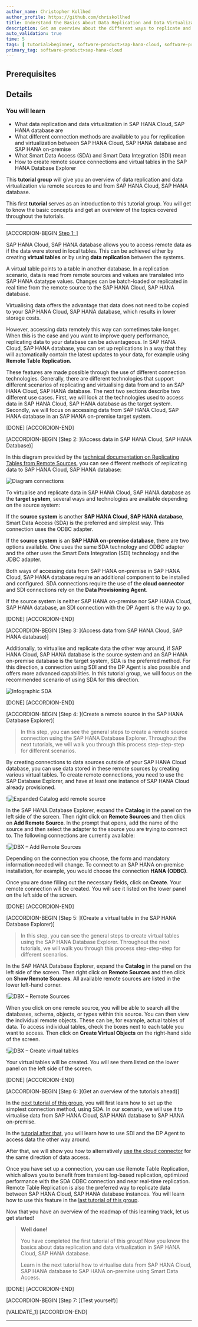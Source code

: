 ```yaml
---
author_name: Christopher Kollhed
author_profile: https://github.com/chriskollhed
title: Understand the Basics About Data Replication and Data Virtualization
description: Get an overview about the different ways to replicate and virtualize data from different sources to SAP HANA Cloud, SAP HANA database and vice-versa.
auto_validation: true
time: 5
tags: [ tutorial>beginner, software-product>sap-hana-cloud, software-product-function>sap-hana-cloud\,-sap-hana-database, software-product>sap-hana]
primary_tag: software-product>sap-hana-cloud
---
```


## Prerequisites


## Details
### You will learn
- What data replication and data virtualization in SAP HANA Cloud, SAP HANA database are
- What different connection methods are available to you for replication and virtualization between SAP HANA Cloud, SAP HANA database and SAP HANA on-premise
- What Smart Data Access (SDA) and Smart Data Integration (SDI) mean
- How to create remote source connections and virtual tables in the SAP HANA Database Explorer


This **tutorial group** will give you an overview of data replication and data virtualization via remote sources to and from SAP HANA Cloud, SAP HANA database.

This first **tutorial** serves as an introduction to this tutorial group. You will get to know the basic concepts and get an overview of the topics covered throughout the tutorials.


---

[ACCORDION-BEGIN [Step 1: ](Introduction)]

SAP HANA Cloud, SAP HANA database allows you to access remote data as if the data were stored in local tables. This can be achieved either by creating **virtual tables** or by using **data replication** between the systems.

A virtual table points to a table in another database. In a replication scenario, data is read from remote sources and values are translated into SAP HANA datatype values. Changes can be batch-loaded or replicated in real time from the remote source to the SAP HANA Cloud, SAP HANA database.

Virtualising data offers the advantage that data does not need to be copied to your SAP HANA Cloud, SAP HANA database, which results in lower storage costs.

However, accessing data remotely this way can sometimes take longer. When this is the case and you want to improve query performance, replicating data to your database can be advantageous. In SAP HANA Cloud, SAP HANA database, you can set up replications in a way that they will automatically contain the latest updates to your data, for example using **Remote Table Replication**.

These features are made possible through the use of different connection technologies.
Generally, there are different technologies that support different scenarios of replicating and virtualising data from and to an SAP HANA Cloud, SAP HANA database. The next two sections describe two different use cases. First, we will look at the technologies used to access data in SAP HANA Cloud, SAP HANA database as the target system. Secondly, we will focus on accessing data from SAP HANA Cloud, SAP HANA database in an SAP HANA on-premise target system.



[DONE]
[ACCORDION-END]

[ACCORDION-BEGIN [Step 2: ](Access data in SAP HANA Cloud, SAP HANA Database)]

In this diagram provided by the [technical documentation on Replicating Tables from Remote Sources](https://help.sap.com/viewer/3a6f321771a74066b521198559165ce9/LATEST/en-US/2937dc0404e04f91be3aff16ebd7acaa.html), you can see different methods of replicating data to SAP HANA Cloud, SAP HANA database:

![Diagram connections](ss-01-diagram-connections.png)

To virtualise and replicate data in SAP HANA Cloud, SAP HANA database as the **target system**, several ways and technologies are available depending on the source system:

If the **source system** is another **SAP HANA Cloud, SAP HANA database**, Smart Data Access (SDA) is the preferred and simplest way. This connection uses the ODBC adapter.

If the **source system** is an **SAP HANA on-premise database**, there are two options available. One uses the same SDA technology and ODBC adapter and the other uses the Smart Data Integration (SDI) technology and the JDBC adapter.

Both ways of accessing data from SAP HANA on-premise in SAP HANA Cloud, SAP HANA database require an additional component to be installed and configured. SDA connections require the use of the **cloud connector** and SDI connections rely on the **Data Provisioning Agent**.

If the source system is neither SAP HANA on-premise nor SAP HANA Cloud, SAP HANA database, an SDI connection with the DP Agent is the way to go.



[DONE]
[ACCORDION-END]


[ACCORDION-BEGIN [Step 3: ](Access data from SAP HANA Cloud, SAP HANA database)]

Additionally, to virtualise and replicate data the other way around, if SAP HANA Cloud, SAP HANA database is the source system and an SAP HANA on-premise database is the target system, SDA is the preferred method. For this direction, a connection using SDI and the DP Agent is also possible and offers more advanced capabilities. In this tutorial group, we will focus on the recommended scenario of using SDA for this direction.

![Infographic SDA](ss-02-infographic-SDA.png)

[DONE]
[ACCORDION-END]

[ACCORDION-BEGIN [Step 4: ](Create a remote source in the SAP HANA Database Explorer)]

> In this step, you can see the general steps to create a remote source connection using the SAP HANA Database Explorer. Throughout the next tutorials, we will walk you through this process step-step-step for different scenarios.

By creating connections to data sources outside of your SAP HANA Cloud database, you can use data stored in these remote sources by creating various virtual tables. To create remote connections, you need to use the SAP Database Explorer, and have at least one instance of SAP HANA Cloud already provisioned.

!![Expanded Catalog add remote source](ss-03-DBX-expanded-catalog-addremotesource.png)

In the SAP HANA Database Explorer, expand the **Catalog** in the panel on the left side of the screen. Then right click on **Remote Sources** and then click on **Add Remote Source**. In the prompt that opens, add the name of the source and then select the adapter to the source you are trying to connect to. The following connections are currently available:

!![DBX – Add Remote Sources](ss-04-DBX-addremotesources-resized.png)

Depending on the connection you choose, the form and mandatory information needed will change. To connect to an SAP HANA on-premise installation, for example, you would choose the connection **HANA (ODBC)**.

Once you are done filling out the necessary fields, click on **Create**. Your remote connection will be created. You will see it listed on the lower panel on the left side of the screen.



[DONE]
[ACCORDION-END]

[ACCORDION-BEGIN [Step 5: ](Create a virtual table in the SAP HANA Database Explorer)]

> In this step, you can see the general steps to create virtual tables using the SAP HANA Database Explorer. Throughout the next tutorials, we will walk you through this process step-step-step for different scenarios.

In the SAP HANA Database Explorer, expand the **Catalog** in the panel on the left side of the screen. Then right click on **Remote Sources** and then click on **Show Remote Sources**. All available remote sources are listed in the lower left-hand corner.

!![DBX – Remote Sources](ss-05-DBX-remote-sources-cropped.png)

When you click on one remote source, you will be able to search all the databases, schema, objects, or types within this source. You can then view the individual remote objects. These can be, for example, actual tables of data. To access individual tables, check the boxes next to each table you want to access. Then click on **Create Virtual Objects** on the right-hand side of the screen.

!![DBX – Create virtual tables](ss-06-DBX-create-virtualtables-resized.png)

Your virtual tables will be created. You will see them listed on the lower panel on the left side of the screen.



[DONE]
[ACCORDION-END]

[ACCORDION-BEGIN [Step 6: ](Get an overview of the tutorials ahead)]


In the [next tutorial of this group](hana-cloud-mission-extend-05), you will first learn how to set up the simplest connection method, using SDA. In our scenario, we will use it to virtualise data from SAP HANA Cloud, SAP HANA database to SAP HANA on-premise.

In the [tutorial after that](hana-cloud-mission-extend-06), you will learn how to use SDI and the DP Agent to access data the other way around.

After that, we will show you how to alternatively [use the cloud connector](hana-cloud-mission-extend-08) for the same direction of data access.

Once you have set up a connection, you can use Remote Table Replication, which allows you to benefit from transient log-based replication, optimized performance with the SDA ODBC connection and near real-time replication. Remote Table Replication is also the preferred way to replicate data between SAP HANA Cloud, SAP HANA database instances. You will learn how to use this feature in the [last tutorial of this group](hana-cloud-mission-extend-09).

Now that you have an overview of the roadmap of this learning track, let us get started!

> **Well done!**
>
> You have completed the first tutorial of this group! Now you know the basics about data replication and data virtualization in SAP HANA Cloud, SAP HANA database.
>
> Learn in the next tutorial how to virtualise data from SAP HANA Cloud, SAP HANA database to SAP HANA on-premise using Smart Data Access.




[DONE]
[ACCORDION-END]

[ACCORDION-BEGIN [Step 7: ](Test yourself)]



[VALIDATE_1]
[ACCORDION-END]

---
